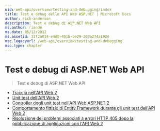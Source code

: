```yaml
---
uid: web-api/overview/testing-and-debugging/index
title: Test e debug delle API Web ASP.NET | Microsoft Docs
author: rick-anderson
description: Test e debug di ASP.NET Web API
ms.author: riande
ms.date: 05/12/2012
ms.assetid: 31f2a034-e4d0-401b-be29-209a274a192e
msc.legacyurl: /web-api/overview/testing-and-debugging
msc.type: chapter
---
```

<a name="testing-and-debugging-aspnet-web-api"></a>Test e debug di ASP.NET Web API
====================
> Test e debug di ASP.NET Web API


- [Traccia nell'API Web 2](tracing-in-aspnet-web-api.md)
- [Unit test dell'API Web 2](unit-testing-with-aspnet-web-api.md)
- [Controller degli unit test nell'API Web ASP.NET 2](unit-testing-controllers-in-web-api.md)
- [Comportamento fittizio di Entity Framework durante gli unit test dell'API Web 2](mocking-entity-framework-when-unit-testing-aspnet-web-api-2.md)
- [Risoluzione dei problemi associati a errori HTTP 405 dopo la pubblicazione di applicazioni con l'API Web 2](troubleshooting-http-405-errors-after-publishing-web-api-applications.md)
